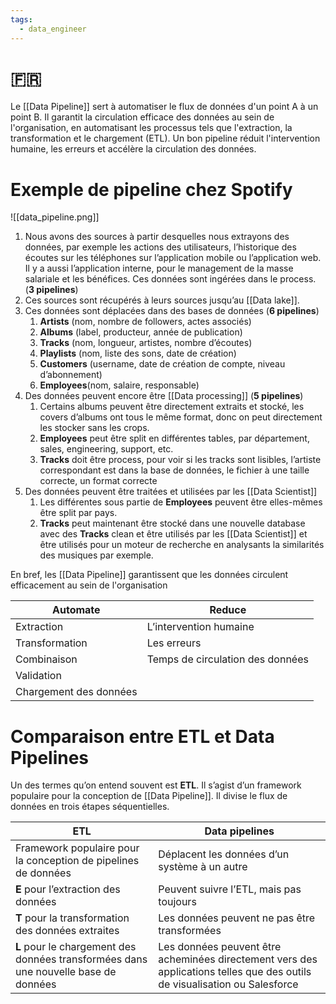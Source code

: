 ```yaml
---
tags:
  - data_engineer
---
```

# 🇫🇷
Le [[Data Pipeline]] sert à automatiser le flux de données d'un point A à un point B. Il garantit la circulation efficace des données au sein de l'organisation, en automatisant les processus tels que l'extraction, la transformation et le chargement (ETL). Un bon pipeline réduit l'intervention humaine, les erreurs et accélère la circulation des données.
# Exemple de pipeline chez Spotify

![[data_pipeline.png]]
1. Nous avons des sources à partir desquelles nous extrayons des données, par exemple les actions des utilisateurs, l’historique des écoutes sur les téléphones sur l’application mobile ou l’application web. Il y a aussi l’application interne, pour le management de la masse salariale et les bénéfices. Ces données sont ingérées dans le process. (**3 pipelines**)
2. Ces sources sont récupérés à leurs sources jusqu’au [[Data lake]].
3. Ces données sont déplacées dans des bases de données (**6 pipelines**)
    1. **Artists** (nom, nombre de followers, actes associés)
    2. **Albums** (label, producteur, année de publication)
    3. **Tracks** (nom, longueur, artistes, nombre d’écoutes)
    4. **Playlists** (nom, liste des sons, date de création)
    5. **Customers** (username, date de création de compte, niveau d’abonnement)
    6. **Employees**(nom, salaire, responsable)
4. Des données peuvent encore être [[Data processing]] (**5 pipelines**)
    1. Certains albums peuvent être directement extraits et stocké, les covers d’albums ont tous le même format, donc on peut directement les stocker sans les crops.
    2. **Employees** peut être split en différentes tables, par département, sales, engineering, support, etc.
    3. **Tracks** doit être process, pour voir si les tracks sont lisibles, l’artiste correspondant est dans la base de données, le fichier à une taille correcte, un format correcte
5. Des données peuvent être traitées et utilisées par les [[Data Scientist]]
    1. Les différentes sous partie de **Employees** peuvent être elles-mêmes être split par pays.
    2. **Tracks** peut maintenant être stocké dans une nouvelle database avec des **Tracks** clean et être utilisés par les [[Data Scientist]] et être utilisés pour un moteur de recherche en analysants la similarités des musiques par exemple.

En bref, les [[Data Pipeline]] garantissent que les données circulent efficacement au sein de l'organisation

|Automate|Reduce|
|---|---|
|Extraction|L’intervention humaine|
|Transformation|Les erreurs|
|Combinaison|Temps de circulation des données|
|Validation||
|Chargement des données||

# Comparaison entre ETL et Data Pipelines
Un des termes qu’on entend souvent est **ETL**. Il s’agist d’un framework populaire pour la conception de [[Data Pipeline]]. Il divise le flux de données en trois étapes séquentielles.

|ETL|Data pipelines|
|---|---|
|Framework populaire pour la conception de pipelines de données|Déplacent les données d’un système à un autre|
|**E** pour l’extraction des données|Peuvent suivre l’ETL, mais pas toujours|
|**T** pour la transformation des données extraites|Les données peuvent ne pas être transformées|
|**L** pour le chargement des données transformées dans une nouvelle base de données|Les données peuvent être acheminées directement vers des applications telles que des outils de visualisation ou Salesforce|
